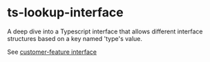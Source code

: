# ts-lookup-interface

A deep dive into a Typescript interface that allows different interface structures based on a key named 'type's value.

See [customer-feature interface](https://github.com/tomwhite007/ts-lookup-interface/blob/master/src/app/interfaces/customer-feature.ts)
